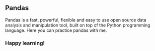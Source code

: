 ## Pandas
Pandas is a fast, powerful, flexible and easy to use open source data analysis and manipulation tool, built on top of the Python programming language.
Here you can practice pandas with me.
### Happy learning!
